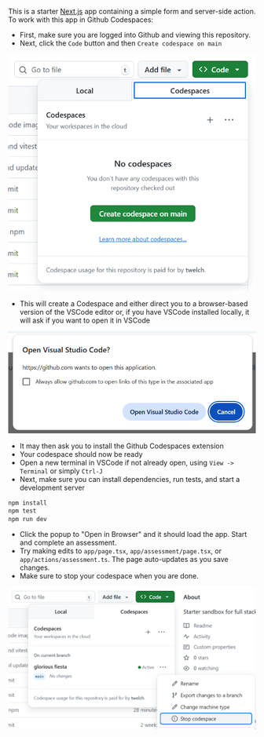 This is a starter [Next.js](https://nextjs.org) app containing a simple form and server-side action. To work with this app in Github Codespaces:

* First, make sure you are logged into Github and viewing this repository.
* Next, click the `Code` button and then `Create codespace on main`

![alt text](docs/codespace-start.png)

* This will create a Codespace and either direct you to a browser-based version of the VSCode editor or, if you have VSCode installed locally, it will ask if you want to open it in VSCode

![alt text](docs/codespace-open-vscode.png)

* It may then ask you to install the Github Codespaces extension
* Your codespace should now be ready
* Open a new terminal in VSCode if not already open, using `View -> Terminal` or simply `Ctrl-J`
* Next, make sure you can install dependencies, run tests, and start a development server

```bash
npm install
npm test
npm run dev
```

* Click the popup to "Open in Browser" and it should load the app.  Start and complete an assessment.
* Try making edits to  `app/page.tsx`, `app/assessment/page.tsx`, or `app/actions/assessment.ts`. The page auto-updates as you save changes.  
* Make sure to stop your codespace when you are done.

![alt text](docs/codespace-stop.png)

